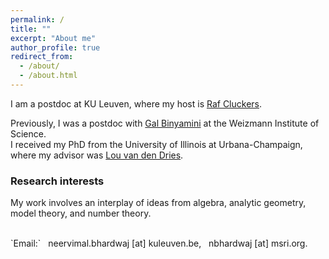```yaml
---
permalink: /
title: ""
excerpt: "About me"
author_profile: true
redirect_from: 
  - /about/
  - /about.html
---
```

<script type="text/javascript"
  src="https://www.maths.nottingham.ac.uk/plp/pmadw/LaTeXMathML.js"> 
 </script>

I am a postdoc at KU Leuven, where my host is <a href="https://rcluckers.perso.math.cnrs.fr/" target="_blank">Raf Cluckers</a>.
<br> 

Previously, I was a postdoc with <a href="https://binyamini.wordpress.com/" target="_blank">Gal Binyamini</a> at the Weizmann Institute of Science. <br/>
I received my PhD from the University of Illinois at Urbana-Champaign, where my advisor was <a href="https://math.illinois.edu/directory/profile/vddries/" target="_blank">Lou van den Dries</a>. 

### Research interests

My work involves an interplay of ideas from algebra, analytic geometry, model theory, and number theory.

<!-- ### Interests

I am interested in o-minimality and the model theory of valued fields, and 

More precisely, I work on developing counting strategies using ideas from arithmetic, complex analysis, o-minimality, and model theory of valued fields, and pursuing ensuing applications.-->

<!-- my work revolves around the variations and analogues of the Pila-Wilkie Counting Theorem, both in the Archimedean and non-Archimedean contexts, and pursing the subse applications from such results.

 My work involves ideas from arithmetic, algebra, complex analysis, geometry, o-minimality, and the model theory of valued fields.-->
<!-- I am interested in the interactions of model theory with algebra and number theory. 

More precisely, recent work has been with o-minimality and its applications, and the algebra and model theory of valued fields.-->

<br>
`Email:` &nbsp; neervimal.bhardwaj [at] kuleuven.be,  &nbsp;   nbhardwaj [at] msri.org.







